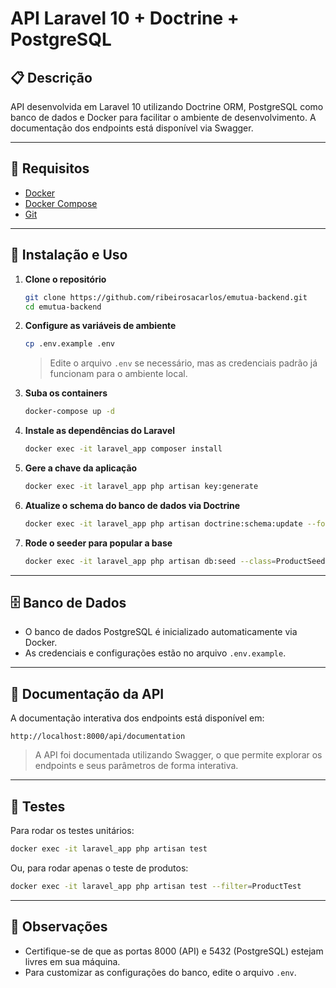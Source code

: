 # API Laravel 10 + Doctrine + PostgreSQL

## 📋 Descrição

API desenvolvida em Laravel 10 utilizando Doctrine ORM, PostgreSQL como banco de dados e Docker para facilitar o ambiente de desenvolvimento. A documentação dos endpoints está disponível via Swagger.

---

## 🔧 Requisitos

- [Docker](https://www.docker.com/)
- [Docker Compose](https://docs.docker.com/compose/)
- [Git](https://git-scm.com/)

---

## 🚀 Instalação e Uso

1. **Clone o repositório**

   ```bash
   git clone https://github.com/ribeirosacarlos/emutua-backend.git
   cd emutua-backend
   ```

2. **Configure as variáveis de ambiente**

   ```bash
   cp .env.example .env
   ```

   > Edite o arquivo `.env` se necessário, mas as credenciais padrão já funcionam para o ambiente local.

3. **Suba os containers**

   ```bash
   docker-compose up -d
   ```

4. **Instale as dependências do Laravel**

   ```bash
   docker exec -it laravel_app composer install
   ```

5. **Gere a chave da aplicação**

   ```bash
   docker exec -it laravel_app php artisan key:generate
   ```

6. **Atualize o schema do banco de dados via Doctrine**

   ```bash
   docker exec -it laravel_app php artisan doctrine:schema:update --force
   ```

7. **Rode o seeder para popular a base**

   ```bash
   docker exec -it laravel_app php artisan db:seed --class=ProductSeeder
   ```

---

## 🗄️ Banco de Dados

- O banco de dados PostgreSQL é inicializado automaticamente via Docker.
- As credenciais e configurações estão no arquivo `.env.example`.

---

## 📑 Documentação da API

A documentação interativa dos endpoints está disponível em:

```
http://localhost:8000/api/documentation
```

> A API foi documentada utilizando Swagger, o que permite explorar os endpoints e seus parâmetros de forma interativa.

---

## 🧪 Testes

Para rodar os testes unitários:

```bash
docker exec -it laravel_app php artisan test
```

Ou, para rodar apenas o teste de produtos:

```bash
docker exec -it laravel_app php artisan test --filter=ProductTest
```

---

## 📝 Observações

- Certifique-se de que as portas 8000 (API) e 5432 (PostgreSQL) estejam livres em sua máquina.
- Para customizar as configurações do banco, edite o arquivo `.env`.

